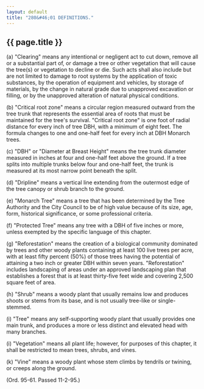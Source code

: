 ```yaml
---
layout: default
title: "280&#46;01 DEFINITIONS."
---
```


{{ page.title }}
----------------

(a) "Clearing" means any intentional or negligent act to cut down, remove all or a substantial part of, or damage a tree or other vegetation that will cause the tree(s) or vegetation to decline or die. Such acts shall also include but are not limited to damage to root systems by the application of toxic substances, by the operation of equipment and vehicles, by storage of materials, by the change in natural grade due to unapproved excavation or filling, or by the unapproved alteration of natural physical conditions.

(b) "Critical root zone" means a circular region measured outward from the tree trunk that represents the essential area of roots that must be maintained for the tree's survival. "Critical root zone" is one foot of radial distance for every inch of tree DBH, with a minimum of eight feet. The formula changes to one and one-half feet for every inch at DBH Monarch trees.

(c) "DBH" or "Diameter at Breast Height" means the tree trunk diameter measured in inches at four and one-half feet above the ground. If a tree splits into multiple trunks below four and one-half feet, the trunk is measured at its most narrow point beneath the split.

(d) "Dripline" means a vertical line extending from the outermost edge of the tree canopy or shrub branch to the ground.

(e) "Monarch Tree" means a tree that has been determined by the Tree Authority and the City Council to be of high value because of its size, age, form, historical significance, or some professional criteria.

(f) "Protected Tree" means any tree with a DBH of five inches or more, unless exempted by the specific language of this chapter.

(g) "Reforestation" means the creation of a biological community dominated by trees and other woody plants containing at least 100 live trees per acre, with at least fifty percent (50%) of those trees having the potential of attaining a two inch or greater DBH within seven years. "Reforestation" includes landscaping of areas under an approved landscaping plan that establishes a forest that is at least thirty-five feet wide and covering 2,500 square feet of area.

(h) "Shrub" means a woody plant that usually remains low and produces shoots or stems from its base, and is not usually tree-like or single-stemmed.

(i) "Tree" means any self-supporting woody plant that usually provides one main trunk, and produces a more or less distinct and elevated head with many branches.

(i)  "Vegetation" means all plant life; however, for purposes of this chapter, it shall be restricted to mean trees, shrubs, and vines.

(k)  "Vine" means a woody plant whose stem climbs by tendrils or twining, or creeps along the ground. 

(Ord. 95-61. Passed 11-2-95.)
